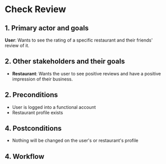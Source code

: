 # Check Review

## 1. Primary actor and goals

__User__: Wants to see the rating of a specific restaurant and their friends' review of it.

## 2. Other stakeholders and their goals

* __Restaurant__: Wants the user to see positive reviews and have a positive impression of their business.

## 2. Preconditions

* User is logged into a functional account
* Restaurant profile exists

## 4. Postconditions

* Nothing will be changed on the user's or restaurant's profile

## 4. Workflow